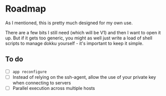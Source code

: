 # Roadmap

As I mentioned, this is pretty much designed for my own use.

There are a few bits I still need (which will be V1) and then I want to open it up.  But if it gets too generic, you might as well just write a load of shell scripts to manage dokku yourself - it's important to keep it simple.

## To do

- [ ] `app reconfigure`
- [ ] Instead of relying on the ssh-agent, allow the use of your private key when connecting to servers
- [ ] Parallel execution across multiple hosts

